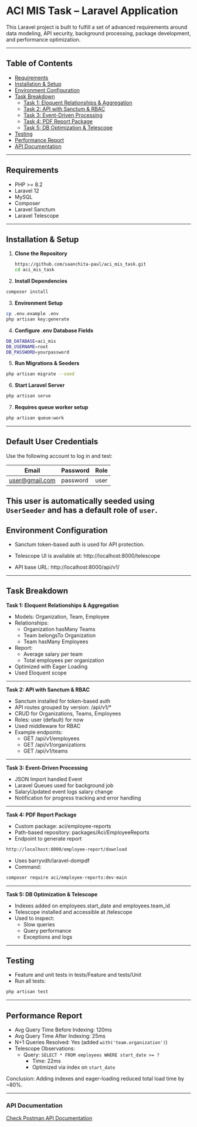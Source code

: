 # ACI MIS Task – Laravel Application

This Laravel project is built to fulfill a set of advanced requirements around data modeling, API security, background processing, package development, and performance optimization.

---

## Table of Contents

- [Requirements](#requirements)
- [Installation & Setup](#installation--setup)
- [Environment Configuration](#environment-configuration)
- [Task Breakdown](#task-breakdown)
    - [Task 1: Eloquent Relationships & Aggregation](#task-1-eloquent-relationships--aggregation)
    - [Task 2: API with Sanctum & RBAC](#task-2-api-with-sanctum--rbac)
    - [Task 3: Event-Driven Processing](#task-3-event-driven-processing)
    - [Task 4: PDF Report Package](#task-4-pdf-report-package)
    - [Task 5: DB Optimization & Telescope](#task-5-db-optimization--telescope)
- [Testing](#testing)
- [Performance Report](#performance-report)
- [API Documentation](#api-documentation)

---

## Requirements

- PHP >= 8.2
- Laravel 12
- MySQL
- Composer
- Laravel Sanctum
- Laravel Telescope

---

## Installation & Setup

1. **Clone the Repository**
   ```bash
   https://github.com/saanchita-paul/aci_mis_task.git
   cd aci_mis_task
   ```
   
2. **Install Dependencies**
```bash
composer install
```

3. **Environment Setup**

```bash
cp .env.example .env
php artisan key:generate

```
4. **Configure .env Database Fields**
```bash
DB_DATABASE=aci_mis
DB_USERNAME=root
DB_PASSWORD=yourpassword

```
5. **Run Migrations & Seeders**
```bash
php artisan migrate --seed

```
6. **Start Laravel Server**
```bash
php artisan serve

```

7. **Requires queue worker setup**

```bash
php artisan queue:work

```
---

##  Default User Credentials

Use the following account to log in and test:

| Email          | Password  | Role    |
|----------------|-----------|---------|
| user@gmail.com | password  | user    |

This user is automatically seeded using `UserSeeder` and has a default role of `user`.
---

## Environment Configuration

- Sanctum token-based auth is used for API protection.

- Telescope UI is available at: http://localhost:8000/telescope

- API base URL: http://localhost:8000/api/v1/

---

## Task Breakdown

**Task 1: Eloquent Relationships & Aggregation**

- Models: Organization, Team, Employee
- Relationships:
    - Organization hasMany Teams
    - Team belongsTo Organization
    - Team hasMany Employees
- Report:
    - Average salary per team
    - Total employees per organization
- Optimized with Eager Loading
- Used Eloquent scope

-----

**Task 2: API with Sanctum & RBAC**

- Sanctum installed for token-based auth
- API routes grouped by version: /api/v1/*
- CRUD for Organizations, Teams, Employees
- Roles: user (default) for now
- Used middleware for RBAC
- Example endpoints:
    - GET /api/v1/employees
    - GET /api/v1/organizations
    - GET /api/v1/teams

-----

**Task 3: Event-Driven Processing**

- JSON Import handled Event
- Laravel Queues used for background job
- SalaryUpdated event logs salary change
- Notification for progress tracking and error handling

-----


**Task 4: PDF Report Package**

- Custom package: aci/employee-reports
- Path-based repository: packages/Aci/EmployeeReports
- Endpoint to generate report
```bash
http://localhost:8000/employee-report/download
```
- Uses barryvdh/laravel-dompdf
- Command:
```bash
composer require aci/employee-reports:dev-main
```

-----

**Task 5: DB Optimization & Telescope**

- Indexes added on employees.start_date and employees.team_id
- Telescope installed and accessible at /telescope
- Used to inspect:
    - Slow queries
    - Query performance
    - Exceptions and logs

---

## Testing
- Feature and unit tests in tests/Feature and tests/Unit
- Run all tests:
```bash
php artisan test

```
---

## Performance Report
- Avg Query Time Before Indexing: 120ms
- Avg Query Time After Indexing: 25ms
- N+1 Queries Resolved: Yes (added `with('team.organization')`)
- Telescope Observations:
    - Query: `SELECT * FROM employees WHERE start_date >= ?`
        - Time: 22ms
        - Optimized via index on `start_date`

Conclusion: Adding indexes and eager-loading reduced total load time by ~80%.

---

### API Documentation

[Check Postman API Documentation](https://documenter.getpostman.com/view/15919922/2sB3B7PuV2)
